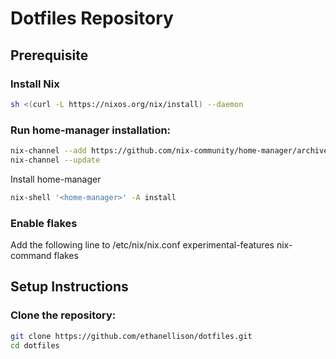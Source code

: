 # Dotfiles Repository

## Prerequisite

### Install Nix

``` sh
sh <(curl -L https://nixos.org/nix/install) --daemon
```

### Run home-manager installation:
   
   ``` sh
   nix-channel --add https://github.com/nix-community/home-manager/archive/master.tar.gz home-manager
   nix-channel --update
   ```

   Install home-manager
   ``` sh
   nix-shell '<home-manager>' -A install
   ```
### Enable flakes
Add the following line to /etc/nix/nix.conf
experimental-features nix-command flakes

## Setup Instructions

### Clone the repository:
   ```sh
   git clone https://github.com/ethanellison/dotfiles.git
   cd dotfiles
   ```







